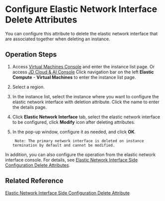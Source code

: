 # Configure Elastic Network Interface Delete Attributes

You can configure this attribute to delete the elastic network interface that are associated together when deleting an instance.

## Operation Steps

1. Access [Virtual Machines Console](https://cns-console.jdcloud.com/host/compute/list) and enter the instance list page. Or access [JD Cloud & AI Console](https://console.jdcloud.com) Click navigation bar on the left **Elastic Compute** - **Virtual Machines** to enter the instance list page.
2. Select a region.
3. In the instance list, select the instance where you want to configure the elastic network interface with deletion attribute. Click the name to enter the details page.
4. Click **Elastic Network Interface** tab, select the elastic network interface to be configured, click **Modify** icon after deleting attributes.
5. In the pop-up window, configure it as needed, and click **OK**.

		Note: The primary network interface is deleted on instance termination by default and cannot be modified.
		
In addition, you can also configure the operation from the elastic network interface console. For details, see [Elastic Network Interface Side Configuration Delete Attributes](../../../../Networking/Elastic-Network-Interface//Operation-Guide/Elastic-Network-Interface-Management/Enable-Delete-with-VM.md).


## Related Reference

[Elastic Network Interface Side Configuration Delete Attribute](../../../../Networking/Elastic-Network-Interface/Operation-Guide/Elastic-Network-Interface-Management/Enable-Delete-with-VM.md)


